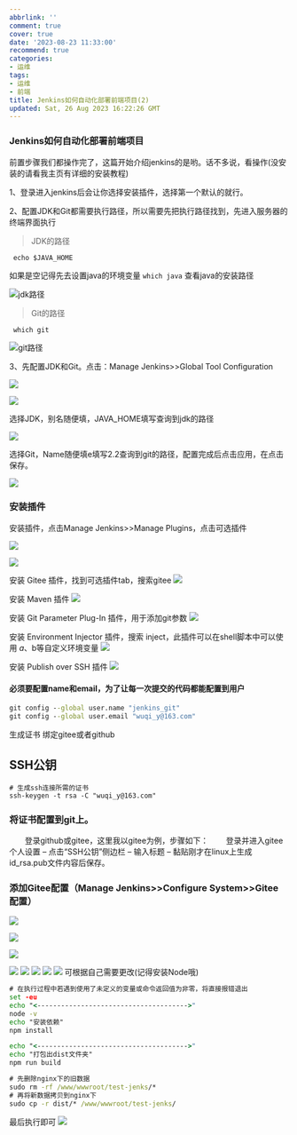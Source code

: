 ```yaml
---
abbrlink: ''
comment: true
cover: true
date: '2023-08-23 11:33:00'
recommend: true
categories:
- 运维
tags:
- 运维
- 前端
title: Jenkins如何自动化部署前端项目(2)
updated: Sat, 26 Aug 2023 16:22:26 GMT
---
```

### Jenkins如何自动化部署前端项目

前置步骤我们都操作完了，这篇开始介绍jenkins的是哟。话不多说，看操作(没安装的请看我主页有详细的安装教程)

1、登录进入jenkins后会让你选择安装插件，选择第一个默认的就行。

2、配置JDK和Git都需要执行路径，所以需要先把执行路径找到，先进入服务器的终端界面执行

> JDK的路径

```
 echo $JAVA_HOME
```

如果是空记得先去设置java的环境变量 `which java` 查看java的安装路径

![jdk路径](/medias/j/1.png)

> Git的路径

```
 which git
```

![git路径](/medias/j/2.png)

3、先配置JDK和Git。点击：Manage Jenkins>>Global Tool Configuration

![](/medias/j/3.png)

![](/medias/j/4.png)

选择JDK，别名随便填，JAVA_HOME填写查询到jdk的路径

![](/medias/j/5.png)

选择Git，Name随便填e填写2.2查询到git的路径，配置完成后点击应用，在点击保存。

![](/medias/j/6.png)

### 安装插件

安装插件，点击Manage Jenkins>>Manage Plugins，点击可选插件

![](/medias/j/7.png)

![](/medias/j/8.png)

安装 Gitee 插件，找到可选插件tab，搜索gitee
![](/medias/j/9.png)

安装 Maven 插件
![](/medias/j/10.png)

安装 Git Parameter Plug-In 插件，用于添加git参数
![](/medias/j/11.png)

安装 Environment Injector 插件，搜索 inject，此插件可以在shell脚本中可以使用 $a、$b等自定义环境变量
![](/medias/j/12.png)

安装 Publish over SSH 插件
![](/medias/j/13.png)


#### 必须要配置name和email，为了让每一次提交的代码都能配置到用户

```cmd
git config --global user.name "jenkins_git"
git config --global user.email "wuqi_y@163.com"
```

生成证书 绑定gitee或者github

## SSH公钥

```
# 生成ssh连接所需的证书
ssh-keygen -t rsa -C "wuqi_y@163.com"
```

### 将证书配置到git上。

  登录github或gitee，这里我以gitee为例，步骤如下：
  登录并进入gitee个人设置 – 点击“SSH公钥”侧边栏 – 输入标题 – 黏贴刚才在linux上生成id_rsa.pub文件内容后保存。

### 添加Gitee配置（Manage Jenkins>>Configure System>>Gitee 配置）

![](/medias/j/14.png)

![](/medias/j/15.png)

![](/medias/j/16.png)

![](/medias/j/17.png)
![](/medias/j/18.png)
![](/medias/j/19.png)
![](/medias/j/20.png)
![](/medias/j/21.png)
可根据自己需要更改(记得安装Node哦)

```cmd
# 在执行过程中若遇到使用了未定义的变量或命令返回值为非零，将直接报错退出
set -eu
echo "<-------------------------------------->"
node -v
echo "安装依赖"
npm install

echo "<-------------------------------------->"
echo "打包出dist文件夹"
npm run build

# 先删除nginx下的旧数据
sudo rm -rf /www/wwwroot/test-jenks/*
# 再将新数据拷贝到nginx下
sudo cp -r dist/* /www/wwwroot/test-jenks/
```

最后执行即可
![](/medias/j/22.png)
